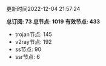 更新时间2022-12-04 21:57:24

**总订阅: 73**
**总节点: 1019**
**有效节点: 433**
- trojan节点: 145
- v2ray节点: 192
- ss节点: 90
- ssr节点: 6
